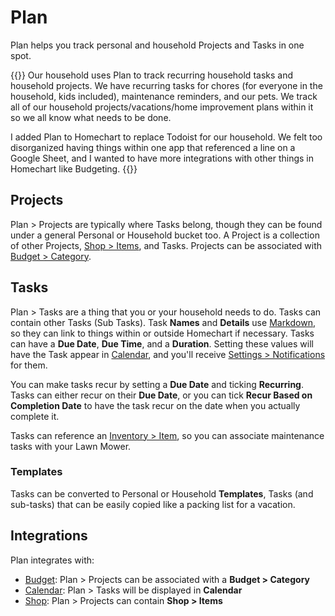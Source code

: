 # Plan

Plan helps you track personal and household Projects and Tasks in one spot.

{{<hint info>}}
Our household uses Plan to track recurring household tasks and household projects.  We have recurring tasks for chores (for everyone in the household, kids included), maintenance reminders, and our pets.  We track all of our household projects/vacations/home improvement plans within it so we all know what needs to be done.

I added Plan to Homechart to replace Todoist for our household.  We felt too disorganized having things within one app that referenced a line on a Google Sheet, and I wanted to have more integrations with other things in Homechart like Budgeting.
{{</hint>}}

## Projects

Plan > Projects are typically where Tasks belong, though they can be found under a general Personal or Household bucket too.  A Project is a collection of other Projects, [Shop > Items](../shop#items), and Tasks.  Projects can be associated with [Budget > Category](../budget#categories).

## Tasks

Plan > Tasks are a thing that you or your household needs to do.  Tasks can contain other Tasks (Sub Tasks).  Task **Names** and **Details** use [Markdown](../markdown), so they can link to things within or outside Homechart if necessary.  Tasks can have a **Due Date**, **Due Time**, and a **Duration**.  Setting these values will have the Task appear in [Calendar](../calendar), and you'll receive [Settings > Notifications](../setings#notifications) for them.

You can make tasks recur by setting a **Due Date** and ticking **Recurring**.  Tasks can either recur on their **Due Date**, or you can tick **Recur Based on Completion Date** to have the task recur on the date when you actually complete it.

Tasks can reference an [Inventory > Item](../inventory#items), so you can associate maintenance tasks with your Lawn Mower.

### Templates

Tasks can be converted to Personal or Household **Templates**, Tasks (and sub-tasks) that can be easily copied like a packing list for a vacation.

## Integrations

Plan integrates with:

- [Budget](../budget): Plan > Projects can be associated with a **Budget > Category**
- [Calendar](../calendar): Plan > Tasks will be displayed in **Calendar**
- [Shop](../shop): Plan > Projects can contain **Shop > Items**
